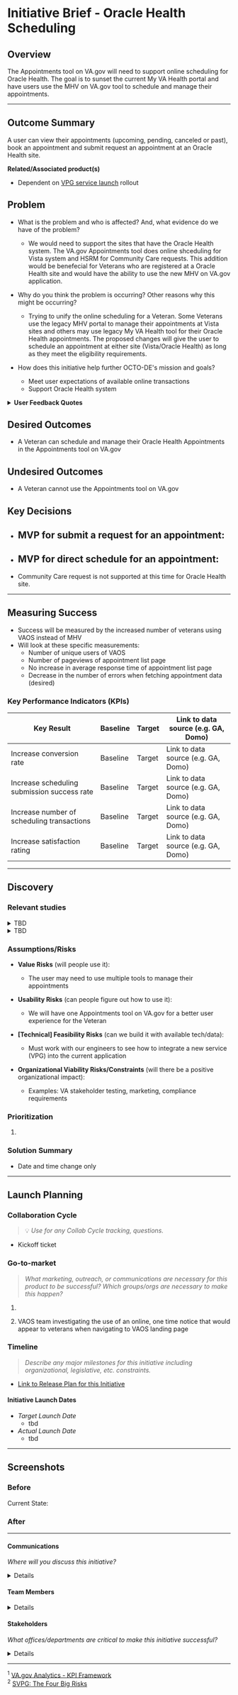# Initiative Brief - Oracle Health Scheduling

## Overview

The Appointments tool on VA.gov will need to support online scheduling for Oracle Health. The goal is to sunset the current My VA Health portal and have users use the MHV on VA.gov tool to schedule and manage their appointments.
 
---

## Outcome Summary

A user can view their appointments (upcoming, pending, canceled or past), book an appointment and submit request an appointment at an Oracle Health site. 


**Related/Associated product(s)**
- Dependent on [VPG service launch](.md) rollout 

## Problem
* What is the problem and who is affected? And, what evidence do we have of the problem?
  - We would need to support the sites that have the Oracle Health system. The VA.gov Appointments tool does online shceduling for Vista system and HSRM for Community Care requests. This addition would be benefecial for Veterans who are registered at a Oracle Health site and would have the ability to use the new MHV on VA.gov application.  
  
* Why do you think the problem is occurring? Other reasons why this might be occurring?
  - Trying to unify the online scheduling for a Veteran. Some Veterans use the legacy MHV portal to manage their appointments at Vista sites and others may use legacy My VA Health tool for their Oracle Health appointments. The proposed changes will give the user to schedule an appointment at either site (Vista/Oracle Health) as long as they meet the eligibility requirements. 
    
* How does this initiative help further OCTO-DE's mission and goals?
  - Meet user expectations of available online transactions
  - Support Oracle Health system

 <details>
  <summary><b>User Feedback Quotes</b></summary>
  
  <q>
  </q></p>
  
  <q> 
  </q></p>

</details>

## Desired Outcomes
- A Veteran can schedule and manage their Oracle Health Appointments in the Appointments tool on VA.gov 

## Undesired Outcomes
- A Veteran cannot use the Appointments tool on VA.gov


## Key Decisions
- MVP for submit a request for an appointment:
     -  
- MVP for direct schedule for an appointment:
     - 
- Community Care request is not supported at this time for Oracle Health site. 

---
## Measuring Success

- Success will be measured by the increased number of veterans using VAOS instead of MHV
- Will look at these specific measurements:
  - Number of unique users of VAOS
  - Number of pageviews of appointment list page
  - No increase in average response time of appointment list page
  - Decrease in the number of errors when fetching appointment data (desired)

### Key Performance Indicators (KPIs)

Key Result | Baseline | Target | Link to data source (e.g. GA, Domo)
--- | --- | --- | ---
Increase conversion rate | Baseline | Target | Link to data source (e.g. GA, Domo)
Increase scheduling submission success rate | Baseline | Target | Link to data source (e.g. GA, Domo)
Increase number of scheduling transactions | Baseline | Target | Link to data source (e.g. GA, Domo)
Increase satisfaction rating | Baseline | Target | Link to data source (e.g. GA, Domo)

---

## Discovery

### Relevant studies
 <details>
  <summary>TBD</summary>

</details>

 <details>
  <summary>TBD</summary>
</details>
 

### Assumptions/Risks

- **Value Risks** (will people use it): 
  - The user may need to use multiple tools to manage their appointments
 
- **Usability Risks** (can people figure out how to use it):
  - We will have one Appointments tool on VA.gov for a better user experience for the Veteran
    
- **[Technical] Feasibility Risks** (can we build it with available tech/data):
  - Must work with our engineers to see how to integrate a new service (VPG) into the current application
  
- **Organizational Viability Risks/Constraints** (will there be a positive organizational impact):
  - Examples: VA stakeholder testing, marketing, compliance requirements 

### Prioritization
1. 

### Solution Summary
- Date and time change only


--- 

## Launch Planning
### Collaboration Cycle
> 💡 *Use for any Collab Cycle tracking, questions.*

- Kickoff ticket

### Go-to-market 
> *What marketing, outreach, or communications are necessary for this product to be successful? Which groups/orgs are necessary to make this happen?*
1. 

2. VAOS team investigating the use of an online, one time notice that would appear to veterans when navigating to VAOS landing page


### Timeline 
> *Describe any major milestones for this initiative including organizational, legislative, etc. constraints.*

* [Link to Release Plan for this Initiative](https://github.com/department-of-veterans-affairs/va.gov-team/blob/master/platform/product-management/release-plan-template.md)

#### Initiative Launch Dates
- *Target Launch Date*
  - tbd
- *Actual Launch Date* 
  - tbd

---
   
## Screenshots

### Before

Current State: 


### After

---

#### Communications
*Where will you discuss this initiative?*

<details>

- Team Name: Appointments Team
- GitHub Label(s): appointments 
- Slack channel: #appointments-team
- Product POCs: [Leah De La Costa](https://dsva.slack.com/team/U02F00JPL79) and [Jeff Roof](https://dsva.slack.com/archives/D02UD9VS3JP)

</details>
 
#### Team Members

<details>
 
- DEPO Lead: [Katherine Lawyer]()
- PM: [Leah De La Costa](https://dsva.slack.com/team/U02F00JPL79) and [Jeff Roof](https://dsva.slack.com/archives/D02UD9VS3JP)
- Engineering: [Simi Adebowale](https://dsva.slack.com/archives/D037VNB23T2), [Ryan Shaw](), 
- Research/Design:[Peter Russo](https://dsva.slack.com/team/U01C2UUHXH9) and [Melissa Leferve]() 
 
</details>


#### Stakeholders
*What offices/departments are critical to make this initiative successful?*

<details>
  
- Office/Department:
- Contact(s): Kay Lawyer (OCC)
 
</details>

---
<sup>1</sup> [VA.gov Analytics - KPI Framework](https://github.com/department-of-veterans-affairs/va.gov-team/blob/master/platform/analytics/Analytics%20Playbook/va-gov-platform-analytics-kpi-framework.pdf)\
<sup>2</sup> [SVPG: The Four Big Risks](https://svpg.com/four-big-risks/)
